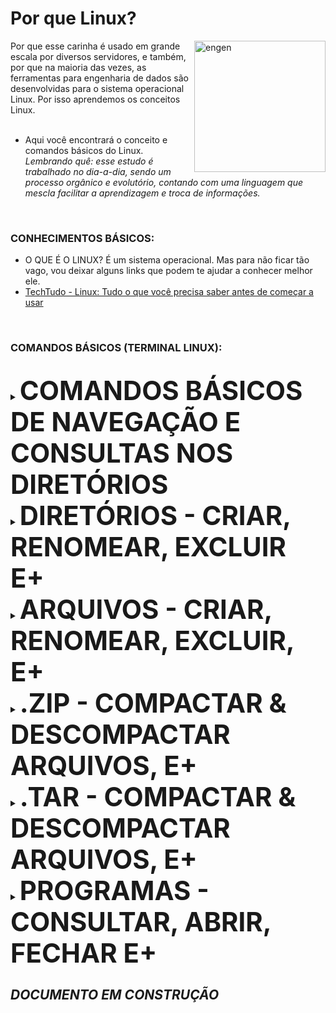 # Por que Linux?
<img align="right" alt="engen" width="210" src="https://www.linuxadmingeeks.com/wp-content/uploads/2021/02/cropped-avatar-1295397_640uu3-1.png">

Por que esse carinha é usado em grande escala por diversos servidores, e também, por que na maioria das vezes, as ferramentas para engenharia de dados são desenvolvidas para o sistema operacional Linux. Por isso aprendemos os conceitos Linux.
<br />
<br />
* Aqui você encontrará o conceito e comandos básicos do Linux.
*Lembrando quê: esse estudo é trabalhado no dia-a-dia, sendo um processo orgânico e evolutório, contando com uma linguagem que mescla facilitar a aprendizagem e troca de informações.*
<br />

### CONHECIMENTOS BÁSICOS:
*  O QUE É O LINUX? É um sistema operacional. Mas para não ficar tão vago, vou deixar alguns links que podem te ajudar a conhecer melhor ele.
* [TechTudo - Linux: Tudo o que você precisa saber antes de começar a usar](https://www.techtudo.com.br/noticias/2015/03/linux-tudo-o-que-voce-precisa-saber-antes-de-comecar-usar.ghtml)

<br />

### COMANDOS BÁSICOS (TERMINAL LINUX):
<br />

<details><summary><big><big><big><big><big><big><b>COMANDOS BÁSICOS DE NAVEGAÇÃO E CONSULTAS NOS DIRETÓRIOS</b></big></big></big></big></big></big></summary>
<br />

COMANDOS USADOS NO TERMINAL | O QUE ELE FAZ
----------- | ------
`pwd` | mostra onde estou (na area de trabalho, ou na pasta tal).
`cd NomeOndeQueroIr` | entra nos lugares (entra nas pastas).
`cd ..` | volta para os lugares (retorna para onde você estava).
`cd .` | mostra onde estou (pasta atual).
`cd` | volta para a *HOME*.
`ls` | mostra o que tem no lugar que estou (nome de pastas, documentos, arquivos).
`ls -l` | mostra o que tem no lugar que estou detalhadamente (nome, data, tipo).
`ls -a` | mostra o que tem no lugar que estou detalhadamente inclusive pastas e arquivos ocultos.
`ls/` | mostra todos os arquivos do sistema.
`ls/home` | mostra os arquivos do usuário.
`clear` | limpa a tela do terminal (Ctrl + L, faz a mesma coisa).
`man NomeComando` | consulta o manual do comando (tudo o que o comando faz tem no manual).

* DIRETÓRIO é a mesma coisa que uma pasta (nas antigas, no tempo do [DOS](https://pt.wikipedia.org/wiki/DOS), chamavam as pastas de diretórios).
* PASTA é onde guardamos arquivos e outras pastas.
* ARQUIVO armazena dados, informações. Ex.: um bloco de notas gera um arquivo de texto. Uma foto é um arquivo de imagem.

</details>


<details><summary><big><big><big><big><big><big><b>DIRETÓRIOS - CRIAR, RENOMEAR, EXCLUIR E+</b></big></big></big></big></big></big></summary>
<br />

COMANDOS USADOS NO TERMINAL | O QUE ELE FAZ
----------- | ------
`mkdir NomePasta` | cria uma nova pasta.
`mv NomePasta NomeNovo` | renomeia a pasta.
`cp -r NomePasta NomeDaCopia` | cria uma cópia da pasta.
`rmdir NomePasta` | exclui pasta vazia.
`rm -r NomePasta` | exclui pasta com arquivos dentro.

</details>

<details><summary><big><big><big><big><big><big><b>ARQUIVOS - CRIAR, RENOMEAR, EXCLUIR, E+</b></big></big></big></big></big></big></summary>
<br />

COMANDOS USADOS NO TERMINAL | O QUE ELE FAZ
----------- | ------
`echo NomeDocumento` | cria um novo documento.
`mv NomeDocumento NomeNovo` | renomeia o documento.
`cp NomeDocumento NomeDaCopia` | cria uma cópia do documento.
`mv NomeDocumento NomePasta/NomeDocumento` | move o documento para outra pasta
`echo NomeDocumento > NomeDocumento.txt` | transforma o documento criado em um documento na extensão escolhida (no caso do exemplo .txt).
`echo NomeDocumento > NomeDocumento.txt` | usando `>` você sobrescreve dados ao documento.
`echo NomeDocumento >> NomeDocumento.txt` | usando `>>` você acrescenta dados ao documento.
`cat NomeDocumento.txt` | abri o documento e mostra o conteúdo dele.
`cat -n NomeDocumento.txt` | além de abrir o documento e mostrar o conteúdo dele, mostra o número de linhas deste documento.
`rm NomeDocumento` | exclui o documento.

</details>

<details><summary><big><big><big><big><big><big><b>.ZIP - COMPACTAR & DESCOMPACTAR ARQUIVOS, E+</b></big></big></big></big></big></big></summary> 
<br />

COMANDOS USADOS NO TERMINAL | O QUE ELE FAZ
----------- | ------
`zip Nome.zip NomePasta` | compacta a pasta em um arquivo .zip
`zip -r Nome.zip NomePasta` | compacta a pasta e todos os arquivos que tem dentro dela em um arquivo .zip
`unzip Nome.zip` | descompacta o arquivo .zip
`unzip -l Nome.zip` | me mostra o que tem dentro do arquivo .zip
`unzip -q Nome.zip` | compacta a pasta e não retorna o relatório do que foi compactado.
`touch NomeDocumento` | seleciona apenas o documento especificado

</details>

<details><summary><big><big><big><big><big><big><b>.TAR - COMPACTAR & DESCOMPACTAR ARQUIVOS, E+</b></big></big></big></big></big></big></summary>
<br />

COMANDOS USADOS NO TERMINAL | O QUE ELE FAZ
----------- | ------
`tar -cz NomePasta > Nome.tar.gz` | compacta a pasta em um arquivo .tar.gz
`tar -cjf "Nome.tar.gz" "NomePasta/"` | compacta de forma mais leve.
`tar -xz < Nome.tar.gz` | descompacta o arquivo .tar.gz com direcionamento.
`tar -czf Nome.tar.gz NomePasta/` | descompacta o arquivo .tar.gz sem direcionamento.
`tar -xzf < Nome.tar.gz` | descompacta o arquivo .tar.gz sem direcionamento.

* TAR não compacta, ele apenas empacota os arquivos, por isso compactar com ele se torna mais leve. E por ser empacotador que o TAR é usado junto do .gz, que é o compactador real. E o .gz é o formato gerado pelo compactador gzip. Doido né?

</details>


<details><summary><big><big><big><big><big><big><b>PROGRAMAS - CONSULTAR, ABRIR, FECHAR E+</b></big></big></big></big></big></big></summary>
<br />

COMANDOS USADOS NO TERMINAL | O QUE ELE FAZ
----------- | ------
`NomePrograma` | executa o programa/"abri" o programa (se escrever "firefox" e apertar enter, o Firefox será executado).
`ps` | mostra apenas o programa em execução no terminal.
`ps -e` | mostra todos os programas em execução no sistema.
`ps -ef` | mostra todos os programas detalhadamente.
`top`| mostra a situação dos processos, do processador e da memória, além de outras informações.
`kill CódigoPrograma` | para o processo do programa, mas antes avisa o programa.
`kill -9 CódigoPrograma` | para o processo do programa de vez, sem aviso.
`killall top` | para todos os processos sem precisar digitar todos os seus  ID's.
`killall -9 top` | para todos os processos de uma vez só.

...continuação dos comandos:
* `ps -ef | grep NomePrograma` - mostra o programa selecionado. [Marckdown não deixava os comandos ficarem corretos na tabela]
* `ps -ef | grep top` - mostra todos os comandos executados. [Marckdown não deixava os comandos ficarem corretos na tabela]
<br />
  
* -9 no comando `kill` e `killall` funciona como um "forçar" o desligamento dos programas.
* ID's é a mesma coisa que Código do Programa.
* PROCESSO basicamente é a execução de um programa.

 
</details>



## *DOCUMENTO EM CONSTRUÇÃO*

